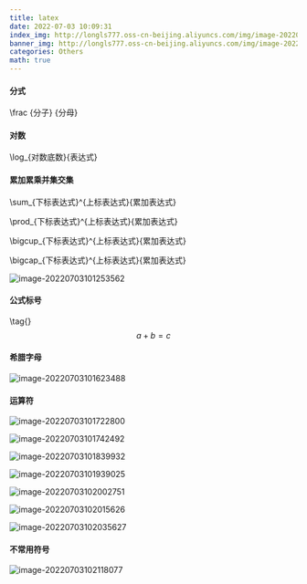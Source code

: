 ```yaml
---
title: latex
date: 2022-07-03 10:09:31
index_img: http://longls777.oss-cn-beijing.aliyuncs.com/img/image-20220703101253562.png
banner_img: http://longls777.oss-cn-beijing.aliyuncs.com/img/image-20220703101253562.png
categories: Others
math: true
---
```




#### 分式

\frac {分子} {分母}

#### 对数

\log_{对数底数}{表达式}

#### 累加累乘并集交集

\sum_{下标表达式}^{上标表达式}{累加表达式}

\prod_{下标表达式}^{上标表达式}{累加表达式}

\bigcup_{下标表达式}^{上标表达式}{累加表达式} 

\bigcap_{下标表达式}^{上标表达式}{累加表达式}

![image-20220703101253562](http://longls777.oss-cn-beijing.aliyuncs.com/img/image-20220703101253562.png)

#### 公式标号

\tag{}
$$
a+b=c \tag{1}
$$


#### 希腊字母

![image-20220703101623488](http://longls777.oss-cn-beijing.aliyuncs.com/img/image-20220703101623488.png)

#### 运算符

![image-20220703101722800](http://longls777.oss-cn-beijing.aliyuncs.com/img/image-20220703101722800.png)

![image-20220703101742492](http://longls777.oss-cn-beijing.aliyuncs.com/img/image-20220703101742492.png)

![image-20220703101839932](http://longls777.oss-cn-beijing.aliyuncs.com/img/image-20220703101839932.png)

![image-20220703101939025](http://longls777.oss-cn-beijing.aliyuncs.com/img/image-20220703101939025.png)

![image-20220703102002751](http://longls777.oss-cn-beijing.aliyuncs.com/img/image-20220703102002751.png)

![image-20220703102015626](http://longls777.oss-cn-beijing.aliyuncs.com/img/image-20220703102015626.png)

![image-20220703102035627](http://longls777.oss-cn-beijing.aliyuncs.com/img/image-20220703102035627.png)

#### 不常用符号

![image-20220703102118077](http://longls777.oss-cn-beijing.aliyuncs.com/img/image-20220703102118077.png)